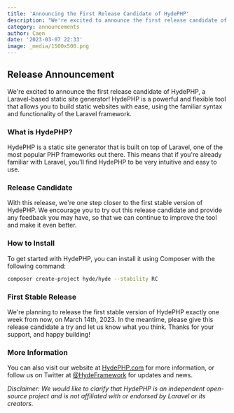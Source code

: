 ```yaml
---
title: 'Announcing the First Release Candidate of HydePHP'
description: "We're excited to announce the first release candidate of HydePHP, a Laravel-based static site generator!"
category: announcements
author: Caen
date: '2023-03-07 22:33'
image: _media/1500x500.png
---
```


## Release Announcement 

We're excited to announce the first release candidate of HydePHP, a Laravel-based static site generator! HydePHP is a powerful and flexible tool that allows you to build static websites with ease, using the familiar syntax and functionality of the Laravel framework.

### What is HydePHP?

HydePHP is a static site generator that is built on top of Laravel, one of the most popular PHP frameworks out there. This means that if you're already familiar with Laravel, you'll find HydePHP to be very intuitive and easy to use.

### Release Candidate

With this release, we're one step closer to the first stable version of HydePHP. We encourage you to try out this release candidate and provide any feedback you may have, so that we can continue to improve the tool and make it even better.

### How to Install

To get started with HydePHP, you can install it using Composer with the following command:

```bash
composer create-project hyde/hyde --stability RC
```

### First Stable Release

We're planning to release the first stable version of HydePHP exactly one week from now, on March 14th, 2023. In the meantime, please give this release candidate a try and let us know what you think. Thanks for your support, and happy building!

### More Information

You can also visit our website at [HydePHP.com](https://hydephp.com/) for more information, or follow us on Twitter at [@HydeFramework](https://twitter.com/HydeFramework) for updates and news.


_Disclaimer: We would like to clarify that HydePHP is an independent open-source project and is not affiliated with or endorsed by Laravel or its creators._


